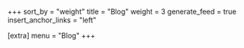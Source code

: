 +++
sort_by = "weight"
title = "Blog"
weight = 3
generate_feed = true
insert_anchor_links = "left"

[extra]
menu = "Blog"
+++
